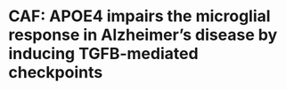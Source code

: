 # CAF: APOE4 impairs the microglial response in Alzheimer’s disease by inducing TGFB-mediated checkpoints
